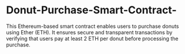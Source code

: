 # Donut-Purchase-Smart-Contract-
This Ethereum-based smart contract enables users to purchase donuts using Ether (ETH). It ensures secure and transparent transactions by verifying that users pay at least 2 ETH per donut before processing the purchase.
